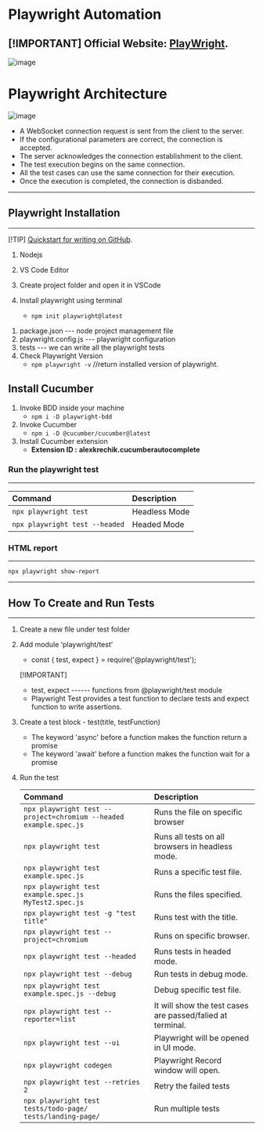 # Playwright Automation

[!IMPORTANT]
Official Website: [PlayWright](https://playwright.dev/docs/intro).
-----------------  

![image](https://miro.medium.com/v2/resize:fit:640/format:webp/1*qsVbAwEINjfgaGe2SuK3oQ.png)
# Playwright Architecture

![image](https://cdn.prod.website-files.com/667144f11deb101986897c08/667144f11deb101986897e09_RH5oUf3qmBUEID5wf4txTFLVmgyBHt3UTZ7R6S4NsBREIjZDxr1in7_xIm-asTtCfBJ8v4x8pqJBx2VUoSeQl_rDT1RPE7gp_0LrwYnV7Gp-JFEocSC2c_uRwOuVYK7MFl5uoyI_Vaf5ZDie36A53zM.png)

  +  A WebSocket connection request is sent from the client to the server.
  +  If the configurational parameters are correct, the connection is accepted.
  +  The server acknowledges the connection establishment to the client.
  +  The test execution begins on the same connection.
  +  All the test cases can use the same connection for their execution.
  +  Once the execution is completed, the connection is disbanded. 

-----------------------------------------------------------------------------------------
## Playwright Installation
-----------------------------------------------------------------------------------------
[!TIP]
[Quickstart for writing on GitHub](https://docs.github.com/en/get-started/writing-on-github/getting-started-with-writing-and-formatting-on-github/quickstart-for-writing-on-github).

1) Nodejs
2) VS Code Editor 
3) Create project folder  and  open it in VSCode 

4) Install playwright  using terminal 
      + `npm init playwright@latest`

  1. package.json           ---  node project management file
  2. playwright.config.js   ---  playwright configuration
  3. tests                  ---  we can write all the playwright tests
  4. Check Playwright Version
      + `npm playwright -v`     //return installed version of playwright.

## Install Cucumber 
  1) Invoke BDD inside your machine
      + `npm i -D playwright-bdd`
  2) Invoke Cucumber
      + `npm i -D @cucumber/cucumber@latest`
  3) Install Cucumber extension 
      + __Extension ID :__ **alexkrechik.cucumberautocomplete**

### Run the playwright test
-----------
  | Command | Description |
  | :--- | :--- |
  | `npx playwright test`| Headless Mode |
  | `npx playwright test --headed`| Headed Mode |

### HTML report
-------------
  `npx playwright show-report`

-------------------------------------------------------------------------------------------
## How To Create and Run Tests 
-------------------------------------------------------------------------------------------
1) Create a new file under test folder
2) Add module ‘playwright/test’
      + const { test, expect } = require('@playwright/test');
    
    [!IMPORTANT]
      + test, expect  ------ functions from @playwright/test module
      * Playwright Test provides a test function to declare tests and expect function to write assertions.

3) Create a test block - test(title, testFunction)

    + The keyword 'async' before a function makes the function return a promise
    * The keyword 'await' before a function makes the function wait for a promise

4) Run the test

    | Command | Description |
    | :--- | :--- |
    | `npx playwright test --project=chromium --headed  example.spec.js` | Runs the file on specific browser |
    | `npx playwright test` | Runs all tests on all browsers in headless mode. |
    | `npx playwright test  example.spec.js` | Runs a specific test file. |
    | `npx playwright test  example.spec.js  MyTest2.spec.js`| Runs the files specified. |
    | `npx playwright test -g "test title"` | Runs test with the title. |
    | `npx playwright test --project=chromium` | Runs on specific browser. |
    | `npx playwright test --headed`| Runs tests in headed mode. |
    | `npx playwright test --debug`| Run tests in debug mode. |
    | `npx playwright test example.spec.js --debug` | Debug specific test file. |
    | `npx playwright test --reporter=list` |  It will show the test cases are passed/falied at terminal. |
    | `npx playwright test --ui` | Playwright will be opened in UI mode. |
    | `npx playwright codegen` | Playwright Record window will open. |
    | `npx playwright test --retries 2` | Retry the failed tests |
    | `npx playwright test tests/todo-page/ tests/landing-page/` | Run multiple tests |
